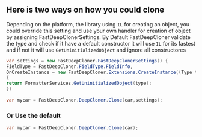 ## Here is two ways on how you could clone 
Depending on the platform, the library using `IL` for creating an object, you could override this setting and use your own handler for creation of object by assigning FastDeepClonerSettings.
By Default FastDeepCloner validate the type and check if it have a default constructor it will use `IL` for its fastest and if not it will use `GetUninitializedObject` and ignore all constructores
```csharp
var settings = new FastDeepCloner.FastDeepClonerSettings() {
FieldType = FastDeepCloner.FieldType.FieldInfo,
OnCreateInstance = new FastDeepCloner.Extensions.CreateInstance((Type type) =>
{
return FormatterServices.GetUninitializedObject(type);
})
        
var mycar = FastDeepCloner.DeepCloner.Clone(car,settings);


```
### Or Use the default

```csharp
var mycar = FastDeepCloner.DeepCloner.Clone(car);
```
